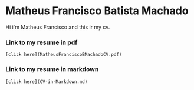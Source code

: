 # Matheus Francisco Batista Machado

Hi i'm Matheus Francisco and this ir my cv.



### Link to my resume in pdf 
```
[click here](MatheusFranciscoBMachadoCV.pdf)
``` 

### Link to my resume in markdown 
```
[click here](CV-in-Markdown.md)
``` 
